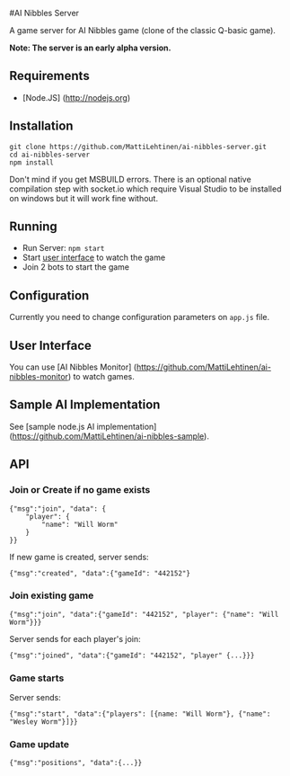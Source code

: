 #AI Nibbles Server

A game server for AI Nibbles game (clone of the classic Q-basic game).

**Note: The server is an early alpha version.**

## Requirements

* [Node.JS] (http://nodejs.org)

## Installation

    git clone https://github.com/MattiLehtinen/ai-nibbles-server.git
    cd ai-nibbles-server
    npm install

Don't mind if you get MSBUILD errors. There is an optional native compilation step with socket.io which require
Visual Studio to be installed on windows but it will work fine without.

## Running

* Run Server: `npm start`
* Start [user interface](#user-interface) to watch the game
* Join 2 bots to start the game

## Configuration

Currently you need to change configuration parameters on `app.js` file.

## User Interface

You can use [AI Nibbles Monitor] (https://github.com/MattiLehtinen/ai-nibbles-monitor) to watch games. 

## Sample AI Implementation

See [sample node.js AI implementation] (https://github.com/MattiLehtinen/ai-nibbles-sample).

## API

### Join or Create if no game exists

    {"msg":"join", "data": {
        "player": {
            "name": "Will Worm"
        }
    }}

    
If new game is created, server sends:

    {"msg":"created", "data":{"gameId": "442152"}


### Join existing game

    {"msg":"join", "data":{"gameId": "442152", "player": {"name": "Will Worm"}}}

Server sends for each player's join:

    {"msg":"joined", "data":{"gameId": "442152", "player" {...}}}

### Game starts

Server sends:

    {"msg":"start", "data":{"players": [{name: "Will Worm"}, {"name": "Wesley Worm"}]}}

### Game update

    {"msg":"positions", "data":{...}}